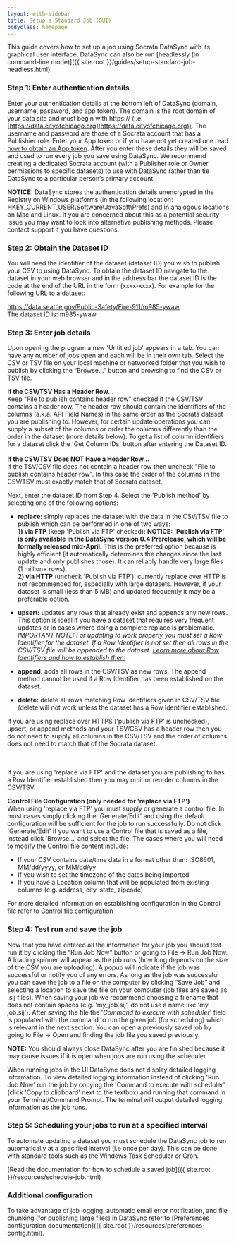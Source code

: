 ```yaml
---
layout: with-sidebar
title: Setup a Standard Job (GUI)
bodyclass: homepage
---
```



This guide covers how to set up a job using Socrata DataSync with its graphical user interface. DataSync can also be run [headlessly (in command-line mode)]({{ site.root }}/guides/setup-standard-job-headless.html). 

### Step 1: Enter authentication details
Enter your authentication details at the bottom left of DataSync (domain, username, password, and app token). The domain is the root domain of your data site and must begin with https:// (i.e. [https://data.cityofchicago.org](https://data.cityofchicago.org)). The username and password are those of a Socrata account that has a Publishier role. Enter your App token or if you have not yet created one read [how to obtain an App token](http://beta.dev.socrata.com/docs/app-tokens.html). After you enter these details they will be saved and used to run every job you save using DataSync. We recommend creating a dedicated Socrata account (with a Publisher role or Owner permissions to specific datasets) to use with DataSync rather than tie DataSync to a particular person’s primary account. 

**NOTICE:** DataSync stores the authentication details unencrypted in the Registry on Windows platforms (in the following location: HKEY_CURRENT_USER\Software\JavaSoft\Prefs) and in analogous locations on Mac and Linux. If you are concerned about this as a potential security issue you may want to look into alternative publishing methods. Please contact support if you have questions.


### Step 2: Obtain the Dataset ID
You will need the identifier of the dataset (dataset ID) you wish to publish your CSV to using DataSync. To obtain the dataset ID navigate to the dataset in your web browser and in the address bar the dataset ID is the code at the end of the URL in the form (xxxx-xxxx). For example for the following URL to a dataset:

https://data.seattle.gov/Public-Safety/Fire-911/m985-ywaw  
The dataset ID is: m985-ywaw

### Step 3: Enter job details

Upon opening the program a new 'Untitled job' appears in a tab. You can have any number of jobs open and each will be in their own tab. Select the CSV or TSV file on your local machine or networked folder that you wish to publish by clicking the “Browse...” button and browsing to find the CSV or TSV file. 

<div class="well">
<strong>If the CSV/TSV Has a Header Row...</strong><br>  
Keep "File to publish contains header row" checked if the CSV/TSV contains a header row. The header row should contain the identifiers of the columns (a.k.a. API Field Names) in the same order as the Socrata dataset you are publishing to. However, for certain update operations you can supply a subset of the columns or order the columns differently than the order in the dataset (more details below). To get a list of column identifiers for a dataset click the 'Get Column IDs' button after entering the Dataset ID.
<br><br>
<strong>If the CSV/TSV Does NOT Have a Header Row...</strong><br>  
If the TSV/CSV file does not contain a header row then uncheck "File to publish contains header row". In this case the order of the columns in the CSV/TSV must exactly match that of Socrata dataset.
</div>

Next, enter the dataset ID from Step 4. Select the 'Publish method' by selecting one of the following options:

- **replace:** simply replaces the dataset with the data in the CSV/TSV file to publish which can be performed in one of two ways:  
**1) via FTP** (keep 'Publish via FTP' checked): **NOTICE: 'Publish via FTP' is only available in the DataSync version 0.4 Prerelease, which will be formally released mid-April.**  This is the preferred option because is highly efficient (it automatically determines the changes since the last update and only publishes those). It can reliably handle very large files (1 million+ rows).  
**2) via HTTP** (uncheck 'Publish via FTP'): currently replace over HTTP is not recommended for, especially with large datasets. However, if your dataset is small (less than 5 MB) and updated frequently it may be a preferable option.

- **upsert:** updates any rows that already exist and appends any new rows. This option is ideal if you have a dataset that requires very frequent updates or in cases where doing a complete replace is problematic.<br> 
*IMPORTANT NOTE: For updating to work properly you must set a Row Identifier for the dataset. If a Row Identifier is not set then all rows in the CSV/TSV file will be appended to the dataset. [Learn more about Row Identifiers and how to establish them](http://support.socrata.com/entries/24247983-Understanding-and-establishing-row-identifiers)*

- **append:** adds all rows in the CSV/TSV as new rows. The append method cannot be used if a Row Identifier has been established on the dataset.

- **delete:** delete all rows matching Row Identifiers given in CSV/TSV file (delete will not work unless the dataset has a Row Identifier established.

<div class="well">
If you are using replace over HTTPS ('publish via FTP' is unchecked), upsert, or append methods and your TSV/CSV has a header row then you do not need to supply all columns in the CSV/TSV and the order of columns does not need to match that of the Socrata dataset. 

<!--
TODO: WHAT HAPPENS TO OMITTED COLUMNS (TEST THIS!!!)...is this different than DELTA IMPORTER 2??
-->
<br><br>
If you are using 'replace via FTP' and the dataset you are publishing to has a Row Identifier established then you may omit or reorder columns in the CSV/TSV.
</div>

**Control File Configuration (only needed for 'replace via FTP')**  
When using 'replace via FTP' you must supply or generate a control file. In most cases simply clicking the 'Generate/Edit' and using the default configuration will be sufficient for the job to run successfully. Do not click 'Generate/Edit' if you want to use a Control file that is saved as a file, instead click 'Browse...' and select the file. The cases where you will need to modify the Control file content include:

* If your CSV contains date/time data in a format other than: ISO8601, MM/dd/yyyy, or MM/dd/yy
* If you wish to set the timezone of the dates being imported
* If you have a Location column that will be populated from existing columns (e.g. address, city, state, zipcode) 

For more detailed information on establishing configuration in the Control file refer to [Control file configuration](https://docs.google.com/a/socrata.com/document/d/1ddB0pvxEo6pylLtECW2XE9mYYzaW8hA7qlzPgSOQ0wg#heading=h.tv94b18nb18f)

### Step 4: Test run and save the job

Now that you have entered all the information for your job you should test run it by clicking the “Run Job Now” button or going to File -> Run Job Now. A loading spinner will appear as the job runs (how long depends on the size of the CSV you are uploading). A popup will indicate if the job was successful or notify you of any errors. As long as the job was successful you can save the job to a file on the computer by clicking “Save Job” and selecting a location to save the file on your computer (job files are saved as .sij files). When saving your job we recommend choosing a filename that does not contain spaces (e.g. 'my_job.sij', do not use a name like 'my job.sij'). After saving the file the '*Command to execute with scheduler*' field is populated with the command to run the given job (for scheduling) which is relevant in the next section. You can open a previously saved job by going to File -> Open and finding the job file you saved previously.

**NOTE:** You should always close DataSync after you are finished because it may cause issues if it is open when jobs are run using the scheduler.

<div class="well">
When running jobs in the UI DataSync does not display detailed logging information. To view detailed logging information instead of clicking 'Run Job Now' run the job by copying the 'Command to execute with scheduler' (click 'Copy to clipboard' next to the textbox) and running that command in your Terminal/Command Prompt. The terminal will output detailed logging information as the job runs.
</div>

### Step 5: Scheduling your jobs to run at a specified interval

To automate updating a dataset you must schedule the DataSync job to run automatically at a specified interval (i.e once per day). This can be done with standard tools such as the Windows Task Scheduler or Cron. 

[Read the documentation for how to schedule a saved job]({{ site.root }}/resources/schedule-job.html)

### Additional configuration

To take advantage of job logging, automatic email error notification, and file chunking (for publishing large files) in DataSync refer to [Preferences configuration documentation]({{ site.root }}/resources/preferences-config.html).


